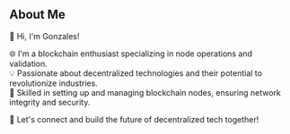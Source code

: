 ## About Me

👋 Hi, I'm Gonzales!

🌐 I'm a blockchain enthusiast specializing in node operations and validation.  
💡 Passionate about decentralized technologies and their potential to revolutionize industries.  
🔧 Skilled in setting up and managing blockchain nodes, ensuring network integrity and security.

🚀 Let's connect and build the future of decentralized tech together!
